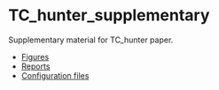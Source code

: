 # TC_hunter_supplementary

Supplementary material for TC_hunter paper. 

  * [Figures](https://github.com/vborjesson/TC_hunter_figures)
  * [Reports]()
  * [Configuration files]()

